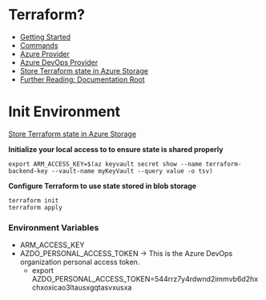 
# Terraform?

* [Getting Started](https://azure.microsoft.com/en-us/solutions/devops/terraform/)
* [Commands](https://www.terraform.io/docs/commands/index.html)
* [Azure Provider](https://www.terraform.io/docs/providers/azurerm/)
* [Azure DevOps Provider](https://www.terraform.io/docs/providers/azuredevops/index.html)
* [Store Terraform state in Azure Storage](https://docs.microsoft.com/en-us/azure/developer/terraform/store-state-in-azure-storage)
* [Further Reading: Documentation Root](https://docs.microsoft.com/en-us/azure/developer/terraform/)

# Init Environment

[Store Terraform state in Azure Storage](https://docs.microsoft.com/en-us/azure/developer/terraform/store-state-in-azure-storage)

**Initialize your local access to to ensure state is shared properly**

```shell
export ARM_ACCESS_KEY=$(az keyvault secret show --name terraform-backend-key --vault-name myKeyVault --query value -o tsv)
```

**Configure Terraform to use state stored in blob storage**
```shell
terraform init
terraform apply
```

### Environment Variables
* ARM_ACCESS_KEY
* AZDO_PERSONAL_ACCESS_TOKEN -> This is the Azure DevOps organization personal access token.
  * export AZDO_PERSONAL_ACCESS_TOKEN=544rrz7y4rdwnd2immvb6d2hxchxoxicao3ltausxgqtasvxusxa
